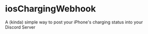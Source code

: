 # iosChargingWebhook
A (kinda) simple way to post your iPhone's charging status into your Discord Server
